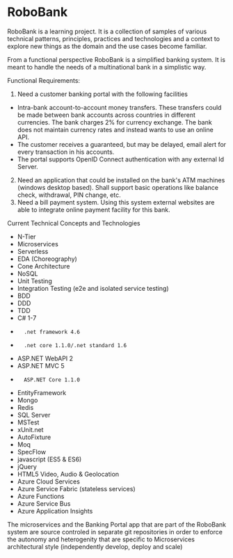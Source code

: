 # RoboBank
RoboBank is a learning project. It is a collection of samples of various technical patterns, principles, practices and technologies and a context to explore new things as the domain and the use cases become familiar.

From a functional perspective RoboBank is a simplified banking system. It is meant to handle the needs of a multinational bank in a simplistic way.

Functional Requirements:

1. Need a customer banking portal with the following facilities
 - Intra-bank account-to-account money transfers. These transfers could be made between bank accounts across countries in different currencies. The bank charges 2% for currency exchange. The bank does not maintain currency rates and instead wants to use an online API.
 - The customer receives a guaranteed, but may be delayed, email alert for every transaction in his accounts.
 - The portal supports OpenID Connect authentication with any external Id Server.
2. Need an application that could be installed on the bank's ATM machines (windows desktop based). Shall support basic operations like balance check, withdrawal, PIN change, etc.
3. Need a bill payment system. Using this system external websites are able to integrate online payment facility for this bank.

Current Technical Concepts and Technologies

-	N-Tier
-	Microservices
- Serverless
-	EDA (Choreography)
-	Cone Architecture
-	NoSQL
-	Unit Testing
-	Integration Testing (e2e and isolated service testing)
-	BDD
-	DDD
-	TDD
-	C# 1-7
-       .net framework 4.6
-       .net core 1.1.0/.net standard 1.6
-	ASP.NET WebAPI 2
-	ASP.NET MVC 5
-       ASP.NET Core 1.1.0
-	EntityFramework
-	Mongo
-	Redis
-	SQL Server
-	MSTest
- xUnit.net
-	AutoFixture
- Moq
-	SpecFlow
- javascript (ES5 & ES6)
- jQuery
- HTML5 Video, Audio & Geolocation
-	Azure Cloud Services
-	Azure Service Fabric (stateless services)
-	Azure Functions
-	Azure Service Bus
-	Azure Application Insights

The microservices and the Banking Portal app that are part of the RoboBank system are source controled in separate git repositories in order to enforce the autonomy and heterogenity that are specific to Microservices architectural style (independently develop, deploy and scale)